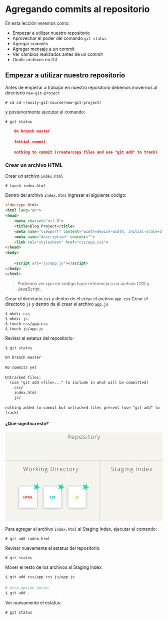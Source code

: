 # Agregando commits al repositorio

En esta lección veremos como:

 - Empezar a utilizar nuestro repositorio
 - Aprovechar el poder del comando `git status`
 - Agregar commits
 - Agregar mensaje a un commit
 - Ver cambios realizados antes de un commit
 - Omitir archivos en Git

## Empezar a utilizar nuestro repositorio

Antes de empezar a trabajar en nuestro repositorio debemos movernos al directorio `new-git-project` 

    # cd cd ~/axity-git-course/new-git-project/
    
y posteriormente ejecutar el comando:

    # git status

```json
    On branch master

    Initial commit

    nothing to commit (create/copy files and use "git add" to track)
```

### Crear un archivo HTML

Crear un archivo `index.html` 

    # touch index.html

Dentro del archivo `index.html` ingresar el siguiente código:

```html
<!doctype html>
<html lang="en">
<head>
    <meta charset="utf-8">
    <title>Blog Project</title>
    <meta name="viewport" content="width=device-width, initial-scale=1">
    <meta name="description" content="">
    <link rel="stylesheet" href="css/app.css">
</head>
<body>

    <script src="js/app.js"></script>
</body>
</html>
```

> Podemos ver que en código hace referencia a un archivo CSS  y JavaScript.

Crear el directorio `css` y dentro de él crear el archivo `app.css`
Crear el directorio `js` y dentro de él crear el archivo `app.js`

```batch
$ mkdir css
$ mkdir js
$ touch css/app.css
$ touch js/app.js
```

Revisar el estatus del repositorio:

```batch
$ git status
```
```
On branch master

No commits yet

Untracked files:
  (use "git add <file>..." to include in what will be committed)
	css/
	index.html
	js/

nothing added to commit but untracked files present (use "git add" to track)
```
#### ¿Qué significa esto?

![img_work_to_index](images/img_work_to_index.gif)

Para agregar el archivo `index.html` al Staging Index, ejecutar el comando:

    # git add index.html

Revisar nuevamente el estatus del repositorio:

    # git status

Mover el resto de los archivos al Staging Index:

```bash
$ git add css/app.css js/app.js

# otra opción sería:
$ git add .
```

Ver nuevamente el estatus:

    # git status

<!--stackedit_data:
eyJoaXN0b3J5IjpbLTc0MTg0ODY4NSwtMTA3Nzk4ODExOSwxMz
UxMDY2NjUzLC0xODA0NjI3NDQsLTE4MjIxODQ3MjQsLTE3ODQ2
NjUxNDcsLTE4OTg5ODQ3MjIsLTU4MzA4MDYyNCwxNzE4MjM3Mj
gxLDEzMjU3NDYzNzQsMTU2MjQzNTI3OSwxNzUwMjA5NTQ2LDQy
MTA0MzY2LDIwNDAyMjg5NjksLTE3NTg5ODQ3MjQsMTMyNjk0Nj
c2NywxODE1MTIxNzgwLDQxNjM1ODA2M119
-->